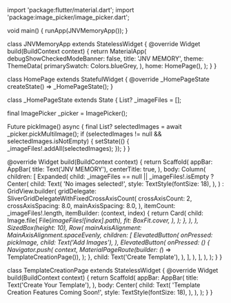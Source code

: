 import 'package:flutter/material.dart';
import 'package:image_picker/image_picker.dart';

void main() {
  runApp(JNVMemoryApp());
}

class JNVMemoryApp extends StatelessWidget {
  @override
  Widget build(BuildContext context) {
    return MaterialApp(
      debugShowCheckedModeBanner: false,
      title: 'JNV MEMORY',
      theme: ThemeData(
        primarySwatch: Colors.blueGrey,
      ),
      home: HomePage(),
    );
  }
}

class HomePage extends StatefulWidget {
  @override
  _HomePageState createState() => _HomePageState();
}

class _HomePageState extends State<HomePage> {
  List<XFile>? _imageFiles = [];

  final ImagePicker _picker = ImagePicker();

  Future<void> pickImage() async {
    final List<XFile>? selectedImages = await _picker.pickMultiImage();
    if (selectedImages != null && selectedImages.isNotEmpty) {
      setState(() {
        _imageFiles!.addAll(selectedImages);
      });
    }
  }

  @override
  Widget build(BuildContext context) {
    return Scaffold(
      appBar: AppBar(
        title: Text('JNV MEMORY'),
        centerTitle: true,
      ),
      body: Column(
        children: [
          Expanded(
            child: _imageFiles == null || _imageFiles!.isEmpty
                ? Center(
                    child: Text(
                      'No images selected!',
                      style: TextStyle(fontSize: 18),
                    ),
                  )
                : GridView.builder(
                    gridDelegate: SliverGridDelegateWithFixedCrossAxisCount(
                      crossAxisCount: 2,
                      crossAxisSpacing: 8.0,
                      mainAxisSpacing: 8.0,
                    ),
                    itemCount: _imageFiles!.length,
                    itemBuilder: (context, index) {
                      return Card(
                        child: Image.file(
                          File(_imageFiles![index].path),
                          fit: BoxFit.cover,
                        ),
                      );
                    },
                  ),
          ),
          SizedBox(height: 10),
          Row(
            mainAxisAlignment: MainAxisAlignment.spaceEvenly,
            children: [
              ElevatedButton(
                onPressed: pickImage,
                child: Text('Add Images'),
              ),
              ElevatedButton(
                onPressed: () {
                  Navigator.push(
                    context,
                    MaterialPageRoute(builder: (_) => TemplateCreationPage()),
                  );
                },
                child: Text('Create Template'),
              ),
            ],
          ),
        ],
      ),
    );
  }
}

class TemplateCreationPage extends StatelessWidget {
  @override
  Widget build(BuildContext context) {
    return Scaffold(
      appBar: AppBar(
        title: Text('Create Your Template'),
      ),
      body: Center(
        child: Text(
          'Template Creation Features Coming Soon!',
          style: TextStyle(fontSize: 18),
        ),
      ),
    );
  }
}
